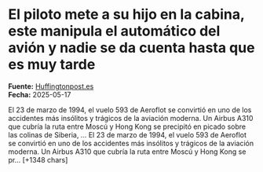 # El piloto mete a su hijo en la cabina, este manipula el automático del avión y nadie se da cuenta hasta que es muy tarde

**Fuente:** [Huffingtonpost.es](https://www.huffingtonpost.es/sociedad/el-piloto-mete-hijo-cabina-manipula-automatico-avion-nadie-da-cuenta-tarde.html)  
**Fecha:** 2025-05-17

<![CDATA[<p>El 23 de marzo de 1994, el vuelo 593 de Aeroflot se convirtió en uno de los accidentes más insólitos y trágicos de la aviación moderna. Un Airbus A310 que cubría la ruta entre Moscú y Hong Kong se precipitó en picado sobre las colinas de Siberia, …

El 23 de marzo de 1994, el vuelo 593 de Aeroflot se convirtió en uno de los accidentes más insólitos y trágicos de la aviación moderna. Un Airbus A310 que cubría la ruta entre Moscú y Hong Kong se pr… [+1348 chars]
